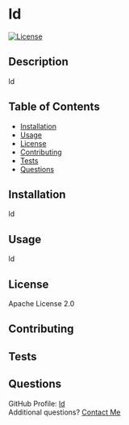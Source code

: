 # ld
[![License](https://img.shields.io/badge/License-Apache_2.0-blue.svg)](https://opensource.org/licenses/Apache-2.0)

## Description 
ld

## Table of Contents
- [Installation](#Installation)
- [Usage](#Usage)
- [License](#License)
- [Contributing](#Contributing)
- [Tests](#Tests)
- [Questions](#Questions)

## Installation
ld
      
## Usage
ld
      
## License
Apache License 2.0
      
## Contributing 
      
## Tests
      
## Questions
GitHub Profile: [ld](https://www.github.com/ld)  
Additional questions? [Contact Me](mailto:ld)
